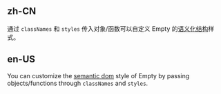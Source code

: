 ## zh-CN

通过 `classNames` 和 `styles` 传入对象/函数可以自定义 Empty 的[语义化结构](#semantic-dom)样式。

## en-US

You can customize the [semantic dom](#semantic-dom) style of Empty by passing objects/functions through `classNames` and `styles`.
